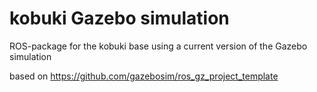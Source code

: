 # kobuki Gazebo simulation
ROS-package for the kobuki base using a current version of the Gazebo simulation

based on https://github.com/gazebosim/ros_gz_project_template